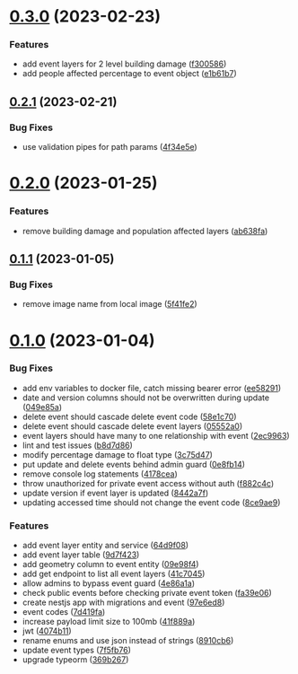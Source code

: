 # [0.3.0](https://github.com/rodekruis/ADA-API/compare/v0.2.1...v0.3.0) (2023-02-23)


### Features

* add event layers for 2 level building damage ([f300586](https://github.com/rodekruis/ADA-API/commit/f30058652e047dd4d410c6b090da9260ccc25ff0))
* add people affected percentage to event object ([e1b61b7](https://github.com/rodekruis/ADA-API/commit/e1b61b7c751ef830c97e5f650e954e56f73cf345))



## [0.2.1](https://github.com/rodekruis/ADA-API/compare/v0.2.0...v0.2.1) (2023-02-21)


### Bug Fixes

* use validation pipes for path params ([4f34e5e](https://github.com/rodekruis/ADA-API/commit/4f34e5ea85df7604109d921a6e5c85c0573ef1d1))



# [0.2.0](https://github.com/rodekruis/ADA-API/compare/v0.1.1...v0.2.0) (2023-01-25)


### Features

* remove building damage and population affected layers ([ab638fa](https://github.com/rodekruis/ADA-API/commit/ab638fac414f06cb4e3cb2602f54034564ecf69a))



## [0.1.1](https://github.com/rodekruis/ADA-API/compare/v0.1.0...v0.1.1) (2023-01-05)


### Bug Fixes

* remove image name from local image ([5f41fe2](https://github.com/rodekruis/ADA-API/commit/5f41fe26db0930cb356bbb279a201519f9662b40))



# [0.1.0](https://github.com/rodekruis/ADA-API/compare/97e6ed83b66ca386b201baf7b8436891ef4b50b4...v0.1.0) (2023-01-04)


### Bug Fixes

* add env variables to docker file, catch missing bearer error ([ee58291](https://github.com/rodekruis/ADA-API/commit/ee582911dcbf7c889351313e85b1515ebca9dc1c))
* date and version columns should not be overwritten during update ([049e85a](https://github.com/rodekruis/ADA-API/commit/049e85a143f2208e9f698bdfd7253fb209b307ed))
* delete event should cascade delete event code ([58e1c70](https://github.com/rodekruis/ADA-API/commit/58e1c70a86243a56eaaea1a2f83efbdf6dcce48b))
* delete event should cascade delete event layers ([05552a0](https://github.com/rodekruis/ADA-API/commit/05552a049e0aab4c2a4715d2df1e11de1e021340))
* event layers should have many to one relationship with event ([2ec9963](https://github.com/rodekruis/ADA-API/commit/2ec9963a6fe6b6700e2e7ea627f4afb190ddf200))
* lint and test issues ([b8d7d86](https://github.com/rodekruis/ADA-API/commit/b8d7d8653f06a107a8731517ed406d59713fef79))
* modify percentage damage to float type ([3c75d47](https://github.com/rodekruis/ADA-API/commit/3c75d47a6804516e4bbeb6d9242bf3de426d8805))
* put update and delete events behind admin guard ([0e8fb14](https://github.com/rodekruis/ADA-API/commit/0e8fb14eb906e88f5c6d706afa2fc13385f331bb))
* remove console log statements ([4178cea](https://github.com/rodekruis/ADA-API/commit/4178ceac9da83a2a4202d6722d57a4acb3437b09))
* throw unauthorized for private event access without auth ([f882c4c](https://github.com/rodekruis/ADA-API/commit/f882c4c7a903e4f7a3fc6b0426558154b5a4f344))
* update version if event layer is updated ([8442a7f](https://github.com/rodekruis/ADA-API/commit/8442a7fe322e2da43e196d67ff5c5ecf96c77325))
* updating accessed time should not change the event code ([8ce9ae9](https://github.com/rodekruis/ADA-API/commit/8ce9ae916f0c6a073267341167c40a995b489a63))


### Features

* add event layer entity and service ([64d9f08](https://github.com/rodekruis/ADA-API/commit/64d9f084d8a3f1d50df6384d298c9d1760b9243d))
* add event layer table ([9d7f423](https://github.com/rodekruis/ADA-API/commit/9d7f423ad42cdc8b88b87ff2c79f98d8e8e3623e))
* add geometry column to event entity ([09e98f4](https://github.com/rodekruis/ADA-API/commit/09e98f4824b0aefbaed7b5e2206f953ff5b60c2a))
* add get endpoint to list all event layers ([41c7045](https://github.com/rodekruis/ADA-API/commit/41c7045398db2fbeba999803d9566ef221b75cf3))
* allow admins to bypass event guard ([4e86a1a](https://github.com/rodekruis/ADA-API/commit/4e86a1acfbbc9c59dab42d6ccec37481e6de3f77))
* check public events before checking private event token ([fa39e06](https://github.com/rodekruis/ADA-API/commit/fa39e0656653b929b7b8046035ef2211852378da))
* create nestjs app with migrations and event ([97e6ed8](https://github.com/rodekruis/ADA-API/commit/97e6ed83b66ca386b201baf7b8436891ef4b50b4))
* event codes ([7d419fa](https://github.com/rodekruis/ADA-API/commit/7d419fad2f6eb13d0565830ccf0092b43db1d926))
* increase payload limit size to 100mb ([41f889a](https://github.com/rodekruis/ADA-API/commit/41f889a5f09da60dd348c6935ab9db29791610c8))
* jwt ([4074b11](https://github.com/rodekruis/ADA-API/commit/4074b11225c8fea3905ea0cf112a516eb23ae648))
* rename enums and use json instead of strings ([8910cb6](https://github.com/rodekruis/ADA-API/commit/8910cb6bedd8d6fc29bf86331922c45c5b4c047c))
* update event types ([7f5fb76](https://github.com/rodekruis/ADA-API/commit/7f5fb763f9eb5734c4046a9f3d4cdcd0863e068f))
* upgrade typeorm ([369b267](https://github.com/rodekruis/ADA-API/commit/369b26763a59b46f268d0bb90edf03887605b125))



